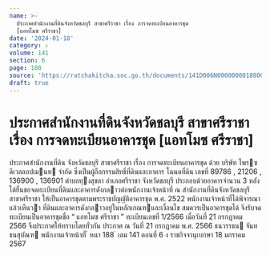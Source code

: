 ```yaml
---
name: >-
  ประกาศสำนักงานที่ดินจังหวัดชลบุรี สาขาศรีราชา เรื่อง การจดทะเบียนอาคารชุด
  [แอทโมซ ศรีราชา]
date: '2024-01-18'
category: ง
volume: 141
section: 6
page: 188
source: 'https://ratchakitcha.soc.go.th/documents/141D006N0000000018800.pdf'
draft: true
---
```


# ประกาศสำนักงานที่ดินจังหวัดชลบุรี สาขาศรีราชา เรื่อง การจดทะเบียนอาคารชุด [แอทโมซ ศรีราชา]

ประกาศสํานักงานที่ดิน จังหวัดชลบุรี สาขาศรีราชา เรื่อง การจดทะเบียนอาคารชุด ด้วย บริษัท ไพรซ ดีเวลลอปเมนท จํากัด ซึ่งเป็นผู้ถือกรรมสิทธิ์ที่ดินและอาคาร โฉนดที่ดิน เลขที่ 89786 , 21206 , 136900 , 136901 ตําบลทุงสุขลา อําเภอศรีราชา จังหวัดชลบุรี ประกอบด้วยอาคารจํานวน 3 หลัง ได้ยื่นขอจดทะเบียนที่ดินและอาคารดังกลาวต่อพนักงานเจ้าหน้าที่ ณ สํานักงานที่ดินจังหวัดชลบุรี สาขาศรีราชา ให้เป็นอาคารชุดตามพระราชบัญญัติอาคารชุด พ.ศ. 2522 พนักงานเจ้าหน้าที่ได้พิจารณาแล้วเห็นวา ที่ดินและอาคารดังกลาวอยู่ในหลักเกณฑและเงื่อนไข สมควรเป็นอาคารชุดได้ จึงรับจดทะเบียนเป็นอาคารชุดชื่อ “ แอทโมซ ศรีราชา ” ทะเบียนเลขที่ 1/2566 เมื่อวันที่ 21 กรกฎาคม 2566 จึงประกาศให้ทราบโดยทั่วกัน ประกาศ ณ วันที่ 21 กรกฎาคม พ.ศ. 2566 ธนวรรธน จันทธนสุบัณฑ พนักงานเจ้าหน้าที่ ้ หนา 188 ่ เลม 141 ตอนที่ 6 ง ราชกิจจานุเบกษา 18 มกราคม 2567

